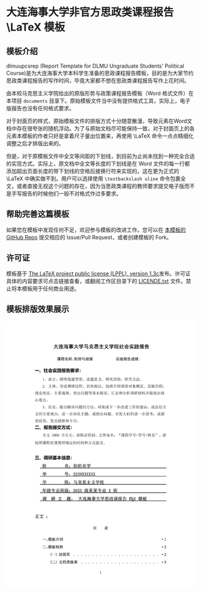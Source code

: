# 大连海事大学非官方思政类课程报告 \LaTeX 模板

## 模板介绍

dlmuupcsrep (Report Template for DLMU Ungraduate Students' Political Course)是为大连海事大学本科学生准备的思政课程报告模板，目的是为大家节约思政类课程报告的写作时间，毕竟大家都不想在思政类课程报告写作上花时间。

由本校马克思主义学院给出的原版形势与政策课程报告模板（Word 格式文件）在本项目 `documents` 目录下。原始模板文件当中没有提供格式工具，实际上，电子版报告也没有任何格式要求。

对于封面页的样式，原始模板文件的排版方式十分随意散漫，导致元素在Word文档中存在很夸张的随机浮动。为了与原始文档尽可能保持一致，对于封面页上的各元素本模板的作者只好是拿着尺子量出位置来，再使用 \LaTeX 命令一点点精细化调整之后才排版出来的。

但是，对于原模板文件中全文等间距的下划线，到目前为止尚未找到一种完全合适的实现方式。实际上，原文档中全文等长度的下划线是在 Word 文件的每一行都添加超出页面长度的带下划线的空格后接换行符来实现的，这在更为正式的 \LaTeX 中确实做不到。用户可以选择使用 `\textbackslash uline` 命令包裹全文，或者直接无视这个问题的存在，因为当思政类课程的教师要求提交电子版而不是手写报告的时候他们一般不对格式作过多要求。

## 帮助完善这篇模板

如果您在模板中发现任何不足，欢迎参与模板的改进工作。您可以在 [本模板的 GitHub Repo](https://github.com/GitHubonline1396529/dlmuupcsrep) 提交相应的 Issue/Pull Request，或者创建模板的 Fork。

## 许可证

模板基于 [The LaTeX project public license (LPPL), version 1.3c](https://www.latex-project.org/lppl/lppl-1-3c/)发布。许可证具体的内容要求可点击链接查看，或翻阅工作区目录下的 [LICENDE.txt](./LICENCE.txt) 文件。禁止将本模板用于任何商业用途。

## 模板排版效果展示

![排版后生成的文档首页](./image/example.jpg)
